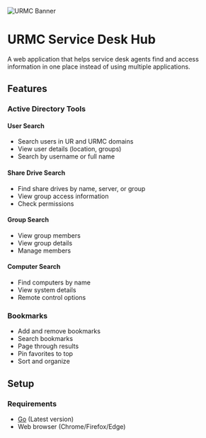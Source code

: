 ![URMC Banner](https://github.com/user-attachments/assets/977c5776-254b-41a8-829d-8d52a864b79b)

# URMC Service Desk Hub

A web application that helps service desk agents find and access information in one place instead of using multiple applications.

## Features

### Active Directory Tools

#### User Search
- Search users in UR and URMC domains
- View user details (location, groups)
- Search by username or full name

#### Share Drive Search
- Find share drives by name, server, or group
- View group access information
- Check permissions

#### Group Search
- View group members
- View group details
- Manage members

#### Computer Search
- Find computers by name
- View system details
- Remote control options

### Bookmarks
- Add and remove bookmarks
- Search bookmarks
- Page through results
- Pin favorites to top
- Sort and organize

## Setup

### Requirements
- [Go](https://go.dev/doc/install) (Latest version)
- Web browser (Chrome/Firefox/Edge)
